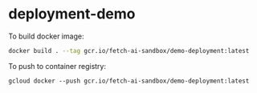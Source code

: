 # deployment-demo

To build docker image:
```bash
docker build . --tag gcr.io/fetch-ai-sandbox/demo-deployment:latest
```

To push to container registry:
```
gcloud docker --push gcr.io/fetch-ai-sandbox/demo-deployment:latest
```
